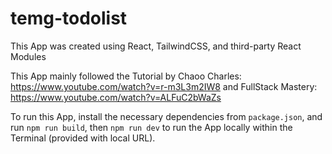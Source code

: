 # temg-todolist

This App was created using React, TailwindCSS, and third-party React Modules

This App mainly followed the Tutorial by Chaoo Charles: https://www.youtube.com/watch?v=r-m3L3m2IW8 and FullStack Mastery: https://www.youtube.com/watch?v=ALFuC2bWaZs

To run this App, install the necessary dependencies from ```package.json```, and run ```npm run build```, then ```npm run dev``` to run the App locally within the Terminal (provided with local URL).
